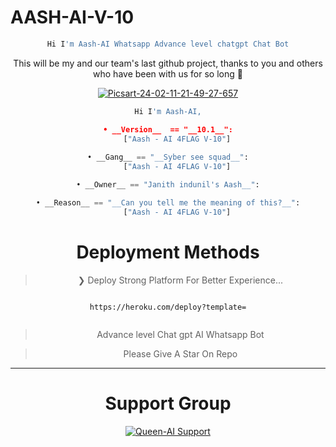 # AASH-AI-V-10


<div align="center">

 
```python
Hi I'm Aash-AI Whatsapp Advance level chatgpt Chat Bot

```

This will be my and our team's last github project, thanks to you and others who have been with us for so long 🔴


<p align="center">
 <a href="" rel="noopener">
  <div><a href="https://ibb.co/0fvCFSk"><img src="https://i.ibb.co/K9S2LkY/Picsart-24-02-11-21-49-27-657.jpg" alt="Picsart-24-02-11-21-49-27-657" border="0">
  </div>
</p>

```python
Hi I'm Aash-AI,

• __Version__  == "__10.1__":
    ["Aash - AI 4FLAG V-10"]
    
• __Gang__ == "__Syber see squad__":
    ["Aash - AI 4FLAG V-10"]

• __Owner__ == "Janith indunil's Aash__":

• __Reason__ == "__Can you tell me the meaning of this?__":
    ["Aash - AI 4FLAG V-10"]
```

<div align="center">

</div>

# Deployment Methods

<div align="center">
   


 

> ❯ Deploy Strong Platform For Better Experience...

```

https://heroku.com/deploy?template=


```

> Advance level Chat gpt AI Whatsapp Bot
 
> Please Give A Star On Repo

---


# Support Group
<div><a href="https://chat.whatsapp.com/FV679PbXtZ3BAz0zvaC85u"><img title="Queen-AI Support" src="https://img.shields.io/badge/Aash%20AI%20Deploy%20Help-Touch%20Here-green.svg?style=for-the-badge&logo=aash+ai+support+group" /></a>
</div>



